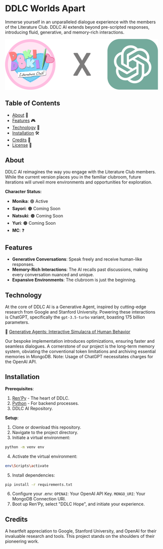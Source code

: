# DDLC Worlds Apart

Immerse yourself in an unparalleled dialogue experience with the members of the Literature Club. DDLC AI extends beyond pre-scripted responses, introducing fluid, generative, and memory-rich interactions.

![DDLC AI Banner](./static/placeholder.png)

## Table of Contents

- [About](#about) 📖
- [Features](#features) 🎮
- [Technology](#technology) 🧠
- [Installation](#installation) 🛠️
- [Credits](#credits) 🙏
- [License](#license) 📜

## About

DDLC AI reimagines the way you engage with the Literature Club members. While the current version places you in the familiar clubroom, future iterations will unveil more environments and opportunities for exploration.

**Character Status:**
- **Monika**: 🟢 Active
- **Sayori**: 🟠 Coming Soon
- **Natsuki**: 🟠 Coming Soon
- **Yuri**: 🟠 Coming Soon
- **MC**: ❓

## Features

- **Generative Conversations**: Speak freely and receive human-like responses.
- **Memory-Rich Interactions**: The AI recalls past discussions, making every conversation nuanced and unique.
- **Expansive Environments**: The clubroom is just the beginning.

## Technology

At the core of DDLC AI is a Generative Agent, inspired by cutting-edge research from Google and Stanford University. Powering these interactions is ChatGPT, specifically the `gpt-3.5-turbo` variant, boasting 175 billion parameters.

📄 [Generative Agents: Interactive Simulacra of Human Behavior](https://arxiv.org/pdf/2304.03442.pdf)

Our bespoke implementation introduces optimizations, ensuring faster and seamless dialogues. A cornerstone of our project is the long-term memory system, obviating the conventional token limitations and archiving essential memories in MongoDB. Note: Usage of ChatGPT necessitates charges for the OpenAI API.

## Installation

**Prerequisites**:

1. [Ren'Py](https://www.renpy.org/latest.html) - The heart of DDLC.
2. [Python](https://www.python.org/downloads/) - For backend processes.
3. DDLC AI Repository.

**Setup**:

1. Clone or download this repository.
2. Navigate to the project directory.
3. Initiate a virtual environment:
```bash
python -m venv env
```
4. Activate the virtual environment:
```bash
env\Scripts\activate
```
5. Install dependencies:
```bash
pip install -r requirements.txt
```
6. Configure your .env:
  `OPENAI`: Your OpenAI API Key.
  `MONGO_URI`: Your MongoDB Connection URI.
7. Boot up Ren'Py, select "DDLC Hope", and initiate your experience.

## Credits
A heartfelt appreciation to Google, Stanford University, and OpenAI for their invaluable research and tools. This project stands on the shoulders of their pioneering work.

